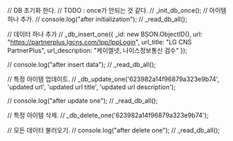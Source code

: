 // DB 초기화 한다. // TODO : once가 안되는 것 같다. 
// _init_db_once();
// 아이템하나 추가.
// console.log("after initialization");
// _read_db_all();

// 데이터 하나 추가
// _db_insert_one({ _id: new BSON.ObjectID(), url: "https://partnerplus.lgcns.com/lpp/lppLogin", url_title: "LG CNS PartnerPlus", url_description: "케이엘넷, 나이스정보통신 검수" });

// console.log("after insert data");
// _read_db_all();

// 특정 아이템 업데이트. 
// _db_update_one('623982a14f96879a323e9b74', 'updated url', 'updated url title', 'updated url description');

// console.log("after update one");
// _read_db_all();

// 특정 아이템 삭제.
// _db_delete_one('623982a14f96879a323e9b74');

// 모든 데이터 불러오기.
// console.log("after delete one");
// _read_db_all();